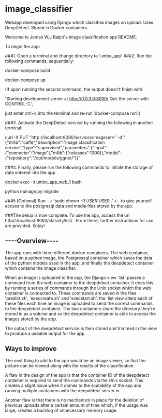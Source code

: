 # image_classifier
Webapp developed using Django which classifies images on upload. Uses DeepDetect. Stored in Docker containers.

Welcome to James W.J Ralph's image classification app README.

To begin the app:

###1. Open a terminal and change directory to 'umbo_app'
###2. Run the following commands, sequentially:

docker-compose build

docker-compose up

(If upon running the second command, the output doesn't finish with:

'Starting development server at http://0.0.0.0:8000/
Quit the server with CONTROL-C.',

just enter ctrl+c into the terminal and re-run 'docker-compose run'.)

###3. Activate the DeepDetect service by running the following in another terminal:

curl -X PUT "http://localhost:8080/services/imageserv" -d "{\"mllib\":\"caffe\",\"description\":\"image classification service\",\"type\":\"supervised\",\"parameters\":{\"input\":{\"connector\":\"image\"},\"mllib\":{\"nclasses\":1000}},\"model\":{\"repository\":\"/opt/models/ggnet/\"}}"

###4. Finally, please run the following commands to initiate the storage of data entered into the app.

docker exec -it umbo_app_web_1 bash

python manage.py migrate


###5.(Optional) Run --> 'sudo chown -R $USER:$USER .'  <-- to give yourself access to the postgresql data and media files stored by the app.


###The setup is now complete. To use the app, access the url http//:localhost:8000/classify/list/ . From there, further instructions for use are provided. Enjoy!


----Overview----
----------------

The app runs with three different docker containers. The web container, based on a python image, the Postgressql container which saves the data of the python models used in the app, and finally the deepdetect container which contains the image classifier.

When an image is uploaded to the app, the Django view 'list' passes a command from the web container to the deepdetect container. It does this by running a series of commands through the Unix socket which the web container is connected to. These commands are saved in the files 'predict.sh', 'execcreate.sh' and 'execstart.sh'. the 'list view alters each of these files each time an image is uploaded to send the correct commands to the deepdetect container. The two containers share the directory they're stored in as a volume and so the deepdetect container is able to access the images stored by the app.

The output of the deepdetect service is then stored and trimmed in the view to produce a useable output for the app.

Ways to improve
---------------

The next thing to add to the app would be an image viewer, so that the picture can be viewed along with the results of the classification.

A flaw in the design of the app is that the container ID of the deepdetect container is required to send the commands via the Unix socket. This creates a slight issue when it comes to the scalability of the app and running multiple containers with the deepdetect server in.

Another flaw is that there is no mechanism in place for the deletion of previous uploads after a certain amount of time which, if the usage was large, creates a backlog of unnecessary memory usage.




